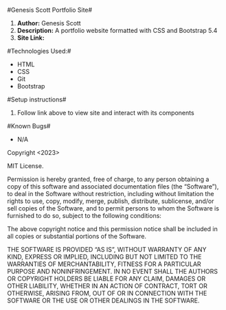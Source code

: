 
#Genesis Scott Portfolio Site#
1. **Author:** Genesis Scott
2. **Description:** A portfolio website formatted with CSS and Bootstrap 5.4
3. **Site Link:**

#Technologies Used:#
- HTML
- CSS
- Git
- Bootstrap

#Setup instructions#
1. Follow link above to view site and interact with its components


#Known Bugs#
- N/A



Copyright <2023> <Genesis Scott>

MIT License.

Permission is hereby granted, free of charge, to any person obtaining a copy of this software and associated documentation files (the “Software”), to deal in the Software without restriction, including without limitation the rights to use, copy, modify, merge, publish, distribute, sublicense, and/or sell copies of the Software, and to permit persons to whom the Software is furnished to do so, subject to the following conditions:

The above copyright notice and this permission notice shall be included in all copies or substantial portions of the Software.

THE SOFTWARE IS PROVIDED “AS IS”, WITHOUT WARRANTY OF ANY KIND, EXPRESS OR IMPLIED, INCLUDING BUT NOT LIMITED TO THE WARRANTIES OF MERCHANTABILITY, FITNESS FOR A PARTICULAR PURPOSE AND NONINFRINGEMENT. IN NO EVENT SHALL THE AUTHORS OR COPYRIGHT HOLDERS BE LIABLE FOR ANY CLAIM, DAMAGES OR OTHER LIABILITY, WHETHER IN AN ACTION OF CONTRACT, TORT OR OTHERWISE, ARISING FROM, OUT OF OR IN CONNECTION WITH THE SOFTWARE OR THE USE OR OTHER DEALINGS IN THE SOFTWARE.

